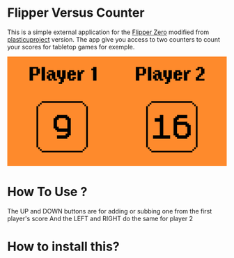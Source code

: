# Flipper Versus Counter
This is a simple external application for the [Flipper Zero](https://www.flipperzero.one) modified from [plasticuproject](https://github.com/plasticuproject/dolphin-better-counter) version.
The app give you access to two counters to count your scores for tabletop games for exemple.

![preview1](media/1.png)

# How To Use ?
The UP and DOWN buttons are for adding or subbing one from the first player's score
And the LEFT and RIGHT do the same for player 2

# How to install this?
